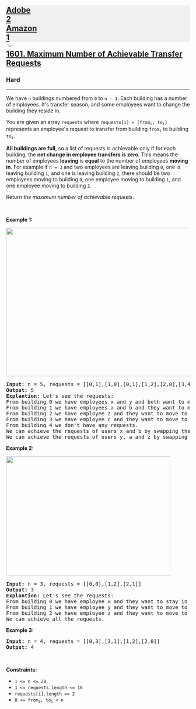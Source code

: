 <h2><a href="https://leetcode.com/problems/maximum-number-of-achievable-transfer-requests/"><div id="big-omega-company-tags"><div id="big-omega-topbar"><div class="companyTagsContainer" style="overflow-x: scroll; flex-wrap: nowrap;"><div class="companyTagsContainer--tag" style="background-color: rgba(0, 10, 32, 0.05);"><div>Adobe</div><div class="companyTagsContainer--tagOccurence">2</div></div><div class="companyTagsContainer--tag" style="background-color: rgba(0, 10, 32, 0.05);"><div>Amazon</div><div class="companyTagsContainer--tagOccurence">1</div></div></div><div class="companyTagsContainer--chevron"><div><svg version="1.1" id="icon" xmlns="http://www.w3.org/2000/svg" xmlns:xlink="http://www.w3.org/1999/xlink" x="0px" y="0px" viewBox="0 0 32 32" fill="#4087F1" xml:space="preserve" style="width: 20px;"><polygon points="16,22 6,12 7.4,10.6 16,19.2 24.6,10.6 26,12 "></polygon><rect id="_x3C_Transparent_Rectangle_x3E_" class="st0" fill="none" width="32" height="32"></rect></svg></div></div></div></div>1601. Maximum Number of Achievable Transfer Requests</a></h2><h3>Hard</h3><hr><div><p>We have <code>n</code> buildings numbered from <code>0</code> to <code>n - 1</code>. Each building has a number of employees. It's transfer season, and some employees want to change the building they reside in.</p>

<p>You are given an array <code>requests</code> where <code>requests[i] = [from<sub>i</sub>, to<sub>i</sub>]</code> represents an employee's request to transfer from building <code>from<sub>i</sub></code> to building <code>to<sub>i</sub></code>.</p>

<p><strong>All buildings are full</strong>, so a list of requests is achievable only if for each building, the <strong>net change in employee transfers is zero</strong>. This means the number of employees <strong>leaving</strong> is <strong>equal</strong> to the number of employees <strong>moving in</strong>. For example if <code>n = 3</code> and two employees are leaving building <code>0</code>, one is leaving building <code>1</code>, and one is leaving building <code>2</code>, there should be two employees moving to building <code>0</code>, one employee moving to building <code>1</code>, and one employee moving to building <code>2</code>.</p>

<p>Return <em>the maximum number of achievable requests</em>.</p>

<p>&nbsp;</p>
<p><strong class="example">Example 1:</strong></p>
<img alt="" src="https://assets.leetcode.com/uploads/2020/09/10/move1.jpg" style="width: 600px; height: 406px;">
<pre><strong>Input:</strong> n = 5, requests = [[0,1],[1,0],[0,1],[1,2],[2,0],[3,4]]
<strong>Output:</strong> 5
<strong>Explantion:</strong> Let's see the requests:
From building 0 we have employees x and y and both want to move to building 1.
From building 1 we have employees a and b and they want to move to buildings 2 and 0 respectively.
From building 2 we have employee z and they want to move to building 0.
From building 3 we have employee c and they want to move to building 4.
From building 4 we don't have any requests.
We can achieve the requests of users x and b by swapping their places.
We can achieve the requests of users y, a and z by swapping the places in the 3 buildings.
</pre>

<p><strong class="example">Example 2:</strong></p>
<img alt="" src="https://assets.leetcode.com/uploads/2020/09/10/move2.jpg" style="width: 450px; height: 327px;">
<pre><strong>Input:</strong> n = 3, requests = [[0,0],[1,2],[2,1]]
<strong>Output:</strong> 3
<strong>Explantion:</strong> Let's see the requests:
From building 0 we have employee x and they want to stay in the same building 0.
From building 1 we have employee y and they want to move to building 2.
From building 2 we have employee z and they want to move to building 1.
We can achieve all the requests. </pre>

<p><strong class="example">Example 3:</strong></p>

<pre><strong>Input:</strong> n = 4, requests = [[0,3],[3,1],[1,2],[2,0]]
<strong>Output:</strong> 4
</pre>

<p>&nbsp;</p>
<p><strong>Constraints:</strong></p>

<ul>
	<li><code>1 &lt;= n &lt;= 20</code></li>
	<li><code>1 &lt;= requests.length &lt;= 16</code></li>
	<li><code>requests[i].length == 2</code></li>
	<li><code>0 &lt;= from<sub>i</sub>, to<sub>i</sub> &lt; n</code></li>
</ul>
</div>